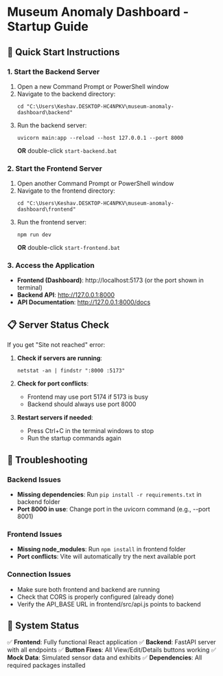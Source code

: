 # Museum Anomaly Dashboard - Startup Guide

## 🚀 Quick Start Instructions

### 1. Start the Backend Server
1. Open a new Command Prompt or PowerShell window
2. Navigate to the backend directory:
   ```
   cd "C:\Users\Keshav.DESKTOP-HC4NPKV\museum-anomaly-dashboard\backend"
   ```
3. Run the backend server:
   ```
   uvicorn main:app --reload --host 127.0.0.1 --port 8000
   ```
   **OR** double-click `start-backend.bat`

### 2. Start the Frontend Server
1. Open another Command Prompt or PowerShell window
2. Navigate to the frontend directory:
   ```
   cd "C:\Users\Keshav.DESKTOP-HC4NPKV\museum-anomaly-dashboard\frontend"
   ```
3. Run the frontend server:
   ```
   npm run dev
   ```
   **OR** double-click `start-frontend.bat`

### 3. Access the Application
- **Frontend (Dashboard)**: http://localhost:5173 (or the port shown in terminal)
- **Backend API**: http://127.0.0.1:8000
- **API Documentation**: http://127.0.0.1:8000/docs

## 📋 Server Status Check

If you get "Site not reached" error:

1. **Check if servers are running**:
   ```
   netstat -an | findstr ":8000 :5173"
   ```

2. **Check for port conflicts**:
   - Frontend may use port 5174 if 5173 is busy
   - Backend should always use port 8000

3. **Restart servers if needed**:
   - Press Ctrl+C in the terminal windows to stop
   - Run the startup commands again

## 🔧 Troubleshooting

### Backend Issues
- **Missing dependencies**: Run `pip install -r requirements.txt` in backend folder
- **Port 8000 in use**: Change port in the uvicorn command (e.g., --port 8001)

### Frontend Issues  
- **Missing node_modules**: Run `npm install` in frontend folder
- **Port conflicts**: Vite will automatically try the next available port

### Connection Issues
- Make sure both frontend and backend are running
- Check that CORS is properly configured (already done)
- Verify the API_BASE URL in frontend/src/api.js points to backend

## 🌟 System Status

✅ **Frontend**: Fully functional React application
✅ **Backend**: FastAPI server with all endpoints
✅ **Button Fixes**: All View/Edit/Details buttons working
✅ **Mock Data**: Simulated sensor data and exhibits
✅ **Dependencies**: All required packages installed
